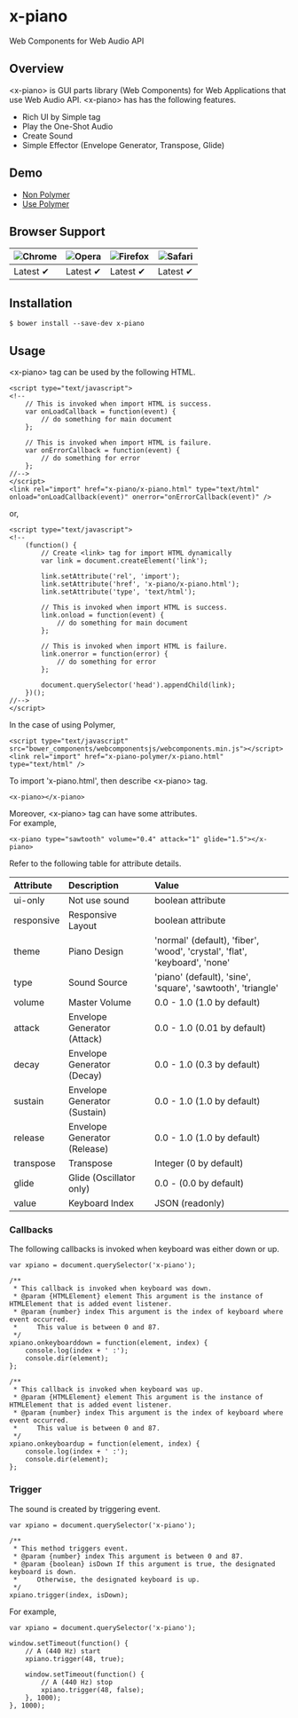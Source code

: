 x-piano
=========
  
Web Components for Web Audio API
  
## Overview
  
&lt;x-piano&gt; is GUI parts library (Web Components) for Web Applications that use Web Audio API.
&lt;x-piano&gt; has has the following features.
  
* Rich UI by Simple tag
* Play the One-Shot Audio
* Create Sound
* Simple Effector (Envelope Generator, Transpose, Glide)
  
## Demo
  
* [Non Polymer](http://korilakkuma.github.io/x-piano/demo/import.html)
* [Use Polymer](http://korilakkuma.github.io/x-piano/demo/import-polymer.html)
  
## Browser Support
  
|![Chrome](https://cloud.githubusercontent.com/assets/398893/3528328/23bc7bc4-078e-11e4-8752-ba2809bf5cce.png)|![Opera](https://cloud.githubusercontent.com/assets/398893/3528330/27ec9fa8-078e-11e4-95cb-709fd11dac16.png)|![Firefox](https://cloud.githubusercontent.com/assets/398893/3528329/26283ab0-078e-11e4-84d4-db2cf1009953.png)|![Safari](https://cloud.githubusercontent.com/assets/398893/3528331/29df8618-078e-11e4-8e3e-ed8ac738693f.png)|
|----------|----------|----------|----------|
| Latest ✔ | Latest ✔ | Latest ✔ | Latest ✔ |
   
## Installation
  
    $ bower install --save-dev x-piano
  
## Usage
  
&lt;x-piano&gt; tag can be used by the following HTML.
  
    <script type="text/javascript">
    <!--
        // This is invoked when import HTML is success.
        var onLoadCallback = function(event) {
            // do something for main document
        };

        // This is invoked when import HTML is failure.
        var onErrorCallback = function(event) {
            // do something for error
        };
    //-->
    </script>
    <link rel="import" href="x-piano/x-piano.html" type="text/html" onload="onLoadCallback(event)" onerror="onErrorCallback(event)" />
  
or,
  
    <script type="text/javascript">
    <!--
        (function() {
            // Create <link> tag for import HTML dynamically
            var link = document.createElement('link');

            link.setAttribute('rel', 'import');
            link.setAttribute('href', 'x-piano/x-piano.html');
            link.setAttribute('type', 'text/html');

            // This is invoked when import HTML is success.
            link.onload = function(event) {
                // do something for main document
            };

            // This is invoked when import HTML is failure.
            link.onerror = function(error) {
                // do something for error
            };

            document.querySelector('head').appendChild(link);
        })();
    //-->
    </script>
  
In the case of using Polymer,
  
    <script type="text/javascript" src="bower_components/webcomponentsjs/webcomponents.min.js"></script>
    <link rel="import" href="x-piano-polymer/x-piano.html" type="text/html" />
  
To import 'x-piano.html', then describe &lt;x-piano&gt; tag.
  
    <x-piano></x-piano>
  
Moreover, &lt;x-piano&gt; tag can have some attributes.  
For example,
  
    <x-piano type="sawtooth" volume="0.4" attack="1" glide="1.5"></x-piano>
  
Refer to the following table for attribute details.
  
|  Attribute | Description                  | Value                                                                      |
|:-----------|:-----------------------------|:---------------------------------------------------------------------------|
| ui-only    | Not use sound                | boolean attribute                                                          |
| responsive | Responsive Layout            | boolean attribute                                                          |
| theme      | Piano Design                 | 'normal' (default), 'fiber', 'wood', 'crystal', 'flat', 'keyboard', 'none' |
| type       | Sound Source                 | 'piano' (default), 'sine', 'square', 'sawtooth', 'triangle'                |
| volume     | Master Volume                | 0.0 - 1.0 (1.0  by default)                                                |
| attack     | Envelope Generator (Attack)  | 0.0 - 1.0 (0.01 by default)                                                |
| decay      | Envelope Generator (Decay)   | 0.0 - 1.0 (0.3  by default)                                                |
| sustain    | Envelope Generator (Sustain) | 0.0 - 1.0 (1.0  by default)                                                |
| release    | Envelope Generator (Release) | 0.0 - 1.0 (1.0  by default)                                                |
| transpose  | Transpose                    | Integer   (0    by default)                                                |
| glide      | Glide (Oscillator only)      | 0.0 -     (0.0  by default)                                                |
| value      | Keyboard Index               | JSON (readonly)                                                            |
  
### Callbacks
  
The following callbacks is invoked when keyboard was either down or up.
  
    var xpiano = document.querySelector('x-piano');

    /**
     * This callback is invoked when keyboard was down.
     * @param {HTMLElement} element This argument is the instance of HTMLElement that is added event listener.
     * @param {number} index This argument is the index of keyboard where event occurred.
     *     This value is between 0 and 87.
     */
    xpiano.onkeyboarddown = function(element, index) {
        console.log(index + ' :');
        console.dir(element);
    };

    /**
     * This callback is invoked when keyboard was up.
     * @param {HTMLElement} element This argument is the instance of HTMLElement that is added event listener.
     * @param {number} index This argument is the index of keyboard where event occurred.
     *     This value is between 0 and 87.
     */
    xpiano.onkeyboardup = function(element, index) {
        console.log(index + ' :');
        console.dir(element);
    };
  
### Trigger
  
The sound is created by triggering event.
  
    var xpiano = document.querySelector('x-piano');

    /**
     * This method triggers event.
     * @param {number} index This argument is between 0 and 87.
     * @param {boolean} isDown If this argument is true, the designated keyboard is down.
     *     Otherwise, the designated keyboard is up.
     */
    xpiano.trigger(index, isDown);
  
For example,
  
    var xpiano = document.querySelector('x-piano');

    window.setTimeout(function() {
        // A (440 Hz) start
        xpiano.trigger(48, true);

        window.setTimeout(function() {
            // A (440 Hz) stop
            xpiano.trigger(48, false);
        }, 1000);
    }, 1000);
  
